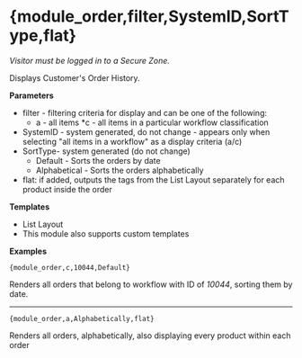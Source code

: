 # {module_order,filter,SystemID,SortType,flat}

*Visitor must be logged in to a Secure Zone.* 

Displays Customer's Order History.

**Parameters**

* filter - filtering criteria for display and can be one of the following:
	* a - all items
	*c - all items in a particular workflow classification
* SystemID - system generated, do not change - appears only when selecting "all items in a workflow" as a display criteria (a/c)
* SortType- system generated (do not change)
	* Default - Sorts the orders by date
	* Alphabetical - Sorts the orders alphabetically
* flat: if added, outputs the tags from the List Layout separately for each product inside the order

**Templates**

* List Layout
* This module also supports custom templates

**Examples**

`{module_order,c,10044,Default}`

Renders all orders that belong to workflow with ID of *10044*, sorting them by date.

***

`{module_order,a,Alphabetically,flat}`
 
Renders all orders, alphabetically, also displaying every product within each order